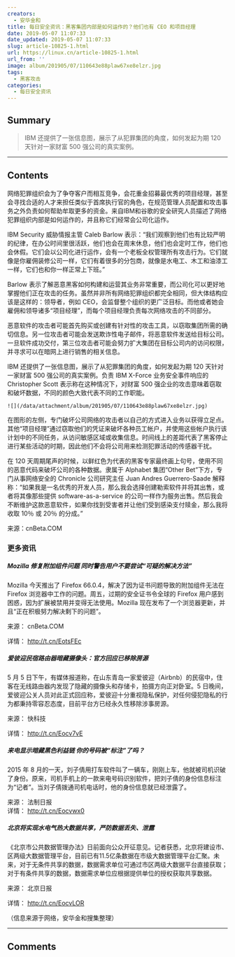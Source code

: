 ```yaml
---
creators:
  - 安华金和
title: 每日安全资讯：黑客集团内部是如何运作的？他们也有 CEO 和项目经理
date: 2019-05-07 11:07:33
date_updated: 2019-05-07 11:07:33
slug: article-10825-1.html
url: https://linux.cn/article-10825-1.html
url_from: ''
image: album/201905/07/110643e88plaw67xe8elzr.jpg
tags:
  - 黑客攻击
categories:
  - 每日安全资讯
---
```


## Summary

> IBM 还提供了一张信息图，展示了从犯罪集团的角度，如何发起为期 120 天针对一家财富 500 强公司的真实案例。

***

<!-- more -->

## Contents

网络犯罪组织会为了争夺客户而相互竞争，会花重金招募最优秀的项目经理，甚至会寻找合适的人才来担任类似于首席执行官的角色，在规范管理人员配置和攻击事务之外负责如何帮助牟取更多的资金。来自IBM和谷歌的安全研究人员描述了网络犯罪组织内部是如何运作的，并且称它们经常会公司化运作。

IBM Security 威胁情报主管 Caleb Barlow 表示：“我们观察到他们也有比较严明的纪律，在办公时间里很活跃，他们也会在周末休息，他们也会定时工作，他们也会休假。它们会以公司化进行运作，会有一个老板全权管理所有攻击行为。它们就像是你雇佣装修公司一样，它们有着很多的分包商，就像是水电工、木工和油漆工一样，它们也和你一样正常上下班。”

Barlow 表示了解恶意黑客如何构建和运营其业务非常重要，而公司化可以更好地掌握他们正在攻击的任务。虽然并非所有网络犯罪组织都完全相同，但大体结构应该是这样的：领导者，例如 CEO，会监督整个组织的更广泛目标。而他或者她会雇佣和领导诸多“项目经理”，而每个项目经理负责每次网络攻击的不同部分。

恶意软件的攻击者可能首先购买或创建有针对性的攻击工具，以窃取集团所需的确切信息。另一位攻击者可能会发送欺诈性电子邮件，将恶意软件发送给目标公司。一旦软件成功交付，第三位攻击者可能会努力扩大集团在目标公司内的访问权限，并寻求可以在暗网上进行销售的相关信息。

IBM 还提供了一张信息图，展示了从犯罪集团的角度，如何发起为期 120 天针对一家财富 500 强公司的真实案例。负责 IBM X-Force 业务安全事件响应的 Christopher Scott 表示称在这种情况下，对财富 500 强企业的攻击意味着窃取和破坏数据，不同的颜色大致代表不同的工作职能。

`![](/data/attachment/album/201905/07/110643e88plaw67xe8elzr.jpg)`

在图形的左侧，专门破坏公司网络的攻击者以自己的方式进入业务以获得立足点。其他“项目经理”通过窃取他们的凭证来破坏各种员工帐户，并使用这些帐户执行该计划中的不同任务，从访问敏感区域或收集信息。时间线上的差距代表了黑客停止进行某些活动的时期，因此他们不会将公司用来检测犯罪活动的传感器干扰。

在 120 天周期尾声的时候，以鲜红色为代表的黑客专家最终画上句号，使用不同的恶意代码来破坏公司的各种数据。隶属于 Alphabet 集团“Other Bet”下方，专门从事网络安全的 Chronicle 公司研究主任 Juan Andres Guerrero-Saade 解释称：“如果我是一名优秀的开发人员，那么我会选择创建勒索软件并将其出售，或者将其像那些提供 software-as-a-service 的公司一样作为服务出售。然后我会不断维护这款恶意软件，如果你找到受害者并让他们受到感染支付赎金，那么我将收取 10％ 或 20％ 的分成。”

来源：cnBeta.COM

### 更多资讯

##### Mozilla 修复附加组件问题 同时警告用户不要尝试“可疑的解决方法”

Mozilla 今天推出了 Firefox 66.0.4，解决了因为证书问题导致的附加组件无法在 Firefox 浏览器中工作的问题。周五，过期的安全证书令全球的 Firefox 用户感到困惑，因为扩展被禁用并变得无法使用。Mozilla 现在发布了一个浏览器更新，并且“正在积极努力解决剩下的问题”。

来源： cnBeta.COM

详情： <http://t.cn/EotsFEc> 

##### 爱彼迎民宿路由器暗藏摄像头：官方回应已移除房源

5 月 5 日下午，有媒体报道称，在山东青岛一家爱彼迎（Airbnb）的民宿中，住客在无线路由器内发现了隐藏的摄像头和存储卡，拍摄方向正对卧室。5 日晚间，爱彼迎公关人员对此正式回应称，爱彼迎十分重视隐私保护，对任何侵犯隐私的行为都秉持零容忍态度，目前平台方已经永久性移除涉事房源。

来源： 快科技

详情： <http://t.cn/Eocv7vE> 

##### 来电显示暗藏黑色利益链 你的号码被“标注”了吗？

2015 年 8 月的一天，刘子倩用打车软件叫了一辆车，刚刚上车，他就被司机识破了身份。原来，司机手机上的一款来电号码识别软件，把刘子倩的身份信息标注为“记者”。当刘子倩拨通司机电话时，他的身份信息就已经泄露了。

来源： 法制日报  
详情： <http://t.cn/Eocvwx0> 

##### 北京将实现水电气热大数据共享，严防数据丢失、泄露

《北京市公共数据管理办法》日前面向公众开征意见。记者获悉，北京将建设市、区两级大数据管理平台，目前已有11.5亿条数据在市级大数据管理平台汇聚。未来，对于无条件共享的数据，数据需求单位可通过市区两级大数据平台直接获取；对于有条件共享的数据，数据需求单位应根据提供单位的授权获取共享数据。

来源： 北京日报

详情： <http://t.cn/EocvLOR> 

（信息来源于网络，安华金和搜集整理）

***

## Comments

